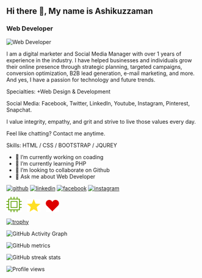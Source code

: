 ## Hi there 👋, My name is Ashikuzzaman
### Web Developer
![Web Developer](https://media.licdn.com/dms/image/D5616AQHUp8hdwrqz5A/profile-displaybackgroundimage-shrink_350_1400/0/1672231958145?e=1680134400&v=beta&t=us9cKfet2R5yv5Cb6XGG6LH-vneDuywUOswgYaGqjsA)

I am a digital marketer and Social Media Manager with over 1 years of experience in the industry.
I have helped businesses and individuals grow their online presence through strategic planning, targeted campaigns, conversion optimization, B2B lead generation, e-mail marketing, and more. And yes, I have a passion for technology and future trends.

Specialties:
+Web Design & Development


Social Media: Facebook, Twitter, LinkedIn, Youtube, Instagram, Pinterest, Snapchat.

I value integrity, empathy, and grit and strive to live those values every day.

Feel like chatting? Contact me anytime.

Skills:  HTML / CSS / BOOTSTRAP / JQUREY

- 🔭 I’m currently working on coading 
- 🌱 I’m currently learning PHP 
- 👯 I’m looking to collaborate on Github 
- 💬 Ask me about Web Developer 


[<img src='https://cdn.jsdelivr.net/npm/simple-icons@3.0.1/icons/github.svg' alt='github' height='40'>](https://github.com/ashikwd)  [<img src='https://cdn.jsdelivr.net/npm/simple-icons@3.0.1/icons/linkedin.svg' alt='linkedin' height='40'>](https://www.linkedin.com/in/md-ashikuzzaman-264070249/)  [<img src='https://cdn.jsdelivr.net/npm/simple-icons@3.0.1/icons/facebook.svg' alt='facebook' height='40'>](https://www.facebook.com/ashik.soikote)  [<img src='https://cdn.jsdelivr.net/npm/simple-icons@3.0.1/icons/instagram.svg' alt='instagram' height='40'>](https://www.instagram.com/ashikuzzamansoikote/)  

<a href='https://docs.github.com/en/developers'><img src='https://raw.githubusercontent.com/acervenky/animated-github-badges/master/assets/devbadge.gif' width='40' height='40'></a> <a href='https://stars.github.com/'><img src='https://raw.githubusercontent.com/acervenky/animated-github-badges/master/assets/starbadge.gif' width='35' height='35'></a> <a href='https://docs.github.com/en/github/supporting-the-open-source-community-with-github-sponsors'><img src='https://raw.githubusercontent.com/acervenky/animated-github-badges/master/assets/sponsorbadge.gif' width='35' height='35'></a> 

[![trophy](https://github-profile-trophy.vercel.app/?username=ashikwd)](https://github.com/ryo-ma/github-profile-trophy)



![GitHub Activity Graph](https://activity-graph.herokuapp.com/graph?username=ashikwd)  

![GitHub metrics](https://metrics.lecoq.io/ashikwd)  

![GitHub streak stats](https://streak-stats.demolab.com/?user=ashikwd)  

![Profile views](https://gpvc.arturio.dev/ashikwd)  
